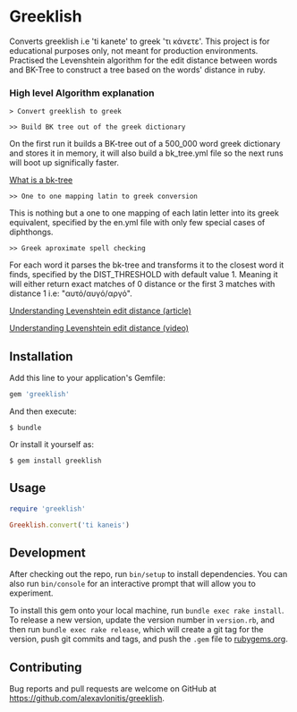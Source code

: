 # Greeklish

Converts greeklish i.e 'ti kanete' to greek 'τι κάνετε'. This project is for educational
purposes only, not meant for production environments. Practised the Levenshtein algorithm for the edit distance between words and BK-Tree to construct a tree based on the words' distance in ruby.


### **High level Algorithm explanation**

`> Convert greeklish to greek`

`>> Build BK tree out of the greek dictionary`

On the first run it builds a BK-tree out of a 500_000 word greek dictionary and stores it in memory, it will also build a bk_tree.yml file so the next runs will boot up significally faster.

[What is a bk-tree](https://www.youtube.com/watch?v=oIsPB2pqq_8)


`>> One to one mapping latin to greek conversion`

This is nothing but a one to one mapping of each latin letter into its greek equivalent, specified by the en.yml file with only few special cases of diphthongs.

`>> Greek aproximate spell checking`

For each word it parses the bk-tree and transforms it to the closest word it finds, specified by the DIST_THRESHOLD with default value 1. Meaning it will either return exact matches of 0 distance or the first 3 matches with distance 1 i.e: "αυτό/αυγό/αργό".

[Understanding Levenshtein edit distance (article)](https://medium.com/@ethannam/understanding-the-levenshtein-distance-equation-for-beginners-c4285a5604f0)

[Understanding Levenshtein edit distance (video)](https://www.youtube.com/watch?v=b6AGUjqIPsA)


## Installation

Add this line to your application's Gemfile:

```ruby
gem 'greeklish'
```

And then execute:

    $ bundle

Or install it yourself as:

    $ gem install greeklish

## Usage

```ruby
require 'greeklish'

Greeklish.convert('ti kaneis')
```

## Development

After checking out the repo, run `bin/setup` to install dependencies. You can also run `bin/console` for an interactive prompt that will allow you to experiment.

To install this gem onto your local machine, run `bundle exec rake install`. To release a new version, update the version number in `version.rb`, and then run `bundle exec rake release`, which will create a git tag for the version, push git commits and tags, and push the `.gem` file to [rubygems.org](https://rubygems.org).

## Contributing

Bug reports and pull requests are welcome on GitHub at https://github.com/alexavlonitis/greeklish.
